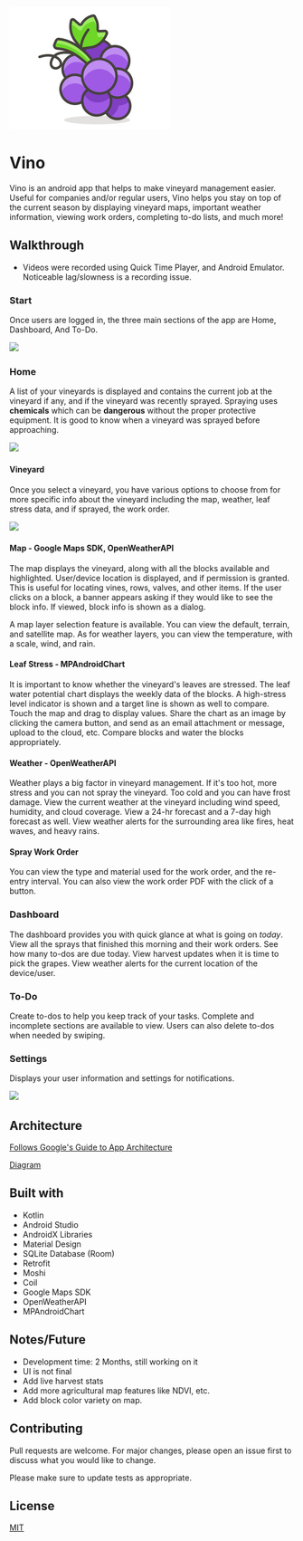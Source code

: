 ![Vino logo](https://raw.githubusercontent.com/juanm707/Vino/master/vinologo.svg "Vino grape logo")

# Vino
Vino is an android app that helps to make vineyard management easier. Useful for companies and/or regular users, Vino helps you stay on top of the current season by displaying vineyard maps, important weather information, viewing work orders, completing to-do lists, and much more!

## Walkthrough 
* Videos were recorded using Quick Time Player, and Android Emulator. Noticeable lag/slowness is a recording issue.
### Start
Once users are logged in, the three main sections of the app are Home, Dashboard, And To-Do.

<img src="https://media.giphy.com/media/evJnXt2MmVUusrytKb/giphy.gif" />

### Home
A list of your vineyards is displayed and contains the current job at the vineyard if any, and if the vineyard was recently sprayed. Spraying uses **chemicals** which can be **dangerous** without the proper protective equipment. It is good to know when a vineyard was sprayed before approaching.

<img src="https://media.giphy.com/media/nwe3djRhy9EtMyDPIp/giphy.gif" />

#### Vineyard
Once you select a vineyard, you have various options to choose from for more specific info about the vineyard including the map, weather, leaf stress data, and if sprayed, the work order.

<img src="https://media.giphy.com/media/ZVGSdp8G1BZq7sTLDy/giphy.gif" />

#### Map - Google Maps SDK, OpenWeatherAPI
The map displays the vineyard, along with all the blocks available and highlighted. User/device location is displayed, and if permission is granted. This is useful for locating vines, rows, valves, and other items. If the user clicks on a block, a banner appears asking if they would like to see the block info. If viewed, block info is shown as a dialog. 

A map layer selection feature is available. You can view the default, terrain, and satellite map. As for weather layers, you can view the temperature, with a scale, wind, and rain.

#### Leaf Stress - MPAndroidChart
It is important to know whether the vineyard's leaves are stressed. The leaf water potential chart displays the weekly data of the blocks. A high-stress level indicator is shown and a target line is shown as well to compare. Touch the map and drag to display values. Share the chart as an image by clicking the camera button, and send as an email attachment or message, upload to the cloud, etc. Compare blocks and water the blocks appropriately.

#### Weather - OpenWeatherAPI
Weather plays a big factor in vineyard management. If it's too hot, more stress and you can not spray the vineyard. Too cold and you can have frost damage. View the current weather at the vineyard including wind speed, humidity, and cloud coverage. View a 24-hr forecast and a 7-day high forecast as well. View weather alerts for the surrounding area like fires, heat waves, and heavy rains.

#### Spray Work Order
You can view the type and material used for the work order, and the re-entry interval. You can also view the work order PDF with the click of a button. 

### Dashboard
The dashboard provides you with quick glance at what is going on *today*. View all the sprays that finished this morning and their work orders. See how many to-dos are due today. View harvest updates when it is time to pick the grapes. View weather alerts for the current location of the device/user.

### To-Do
Create to-dos to help you keep track of your tasks. Complete and incomplete sections are available to view. Users can also delete to-dos when needed by swiping.

### Settings
Displays your user information and settings for notifications.

<img src="https://media.giphy.com/media/BqHOXoe4SgQY2IcFQ4/giphy.gif" />

## Architecture
[Follows Google's Guide to App Architecture](https://developer.android.com/jetpack/guide)

[Diagram](https://developer.android.com/topic/libraries/architecture/images/final-architecture.png)

## Built with
- Kotlin
- Android Studio
- AndroidX Libraries
- Material Design
- SQLite Database (Room)
- Retrofit
- Moshi
- Coil
- Google Maps SDK
- OpenWeatherAPI
- MPAndroidChart

## Notes/Future
- Development time: 2 Months, still working on it
- UI is not final
- Add live harvest stats
- Add more agricultural map features like NDVI, etc.
- Add block color variety on map.

## Contributing
Pull requests are welcome. For major changes, please open an issue first to discuss what you would like to change.

Please make sure to update tests as appropriate.

## License
[MIT](https://choosealicense.com/licenses/mit/)
